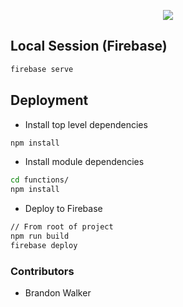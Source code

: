 <p align="center">
  <img src="src/img/logo.png">
</p>

## Local Session (Firebase)
```bash
firebase serve
```

## Deployment
- Install top level dependencies
```bash
npm install
```
- Install module dependencies
```bash
cd functions/
npm install
```
- Deploy to Firebase
```bash
// From root of project
npm run build
firebase deploy
```


### Contributors
- Brandon Walker

